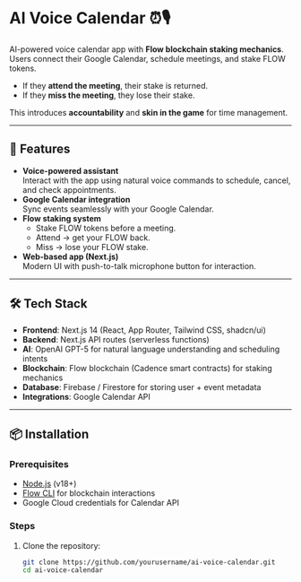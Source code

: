 # AI Voice Calendar ⏰🎙️

AI-powered voice calendar app with **Flow blockchain staking mechanics**.  
Users connect their Google Calendar, schedule meetings, and stake FLOW tokens.  
- If they **attend the meeting**, their stake is returned.  
- If they **miss the meeting**, they lose their stake.  

This introduces **accountability** and **skin in the game** for time management.

---

## 🚀 Features
- **Voice-powered assistant**  
  Interact with the app using natural voice commands to schedule, cancel, and check appointments.
- **Google Calendar integration**  
  Sync events seamlessly with your Google Calendar.
- **Flow staking system**  
  - Stake FLOW tokens before a meeting.  
  - Attend → get your FLOW back.  
  - Miss → lose your FLOW stake.  
- **Web-based app (Next.js)**  
  Modern UI with push-to-talk microphone button for interaction.  

---

## 🛠️ Tech Stack
- **Frontend**: Next.js 14 (React, App Router, Tailwind CSS, shadcn/ui)  
- **Backend**: Next.js API routes (serverless functions)  
- **AI**: OpenAI GPT-5 for natural language understanding and scheduling intents  
- **Blockchain**: Flow blockchain (Cadence smart contracts) for staking mechanics  
- **Database**: Firebase / Firestore for storing user + event metadata  
- **Integrations**: Google Calendar API  

---

## 📦 Installation

### Prerequisites
- [Node.js](https://nodejs.org/) (v18+)  
- [Flow CLI](https://developers.flow.com/tools/flow-cli/install) for blockchain interactions  
- Google Cloud credentials for Calendar API  

### Steps
1. Clone the repository:
   ```bash
   git clone https://github.com/yourusername/ai-voice-calendar.git
   cd ai-voice-calendar
